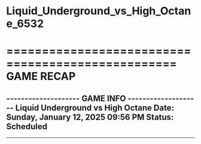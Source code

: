 # Liquid_Underground_vs_High_Octane_6532

==================================================
                    GAME RECAP
==================================================
-------------------- GAME INFO --------------------
Liquid Underground vs High Octane
Date: Sunday, January 12, 2025 09:56 PM
Status: Scheduled
--------------------------------------------------
--------------------------------------------------
